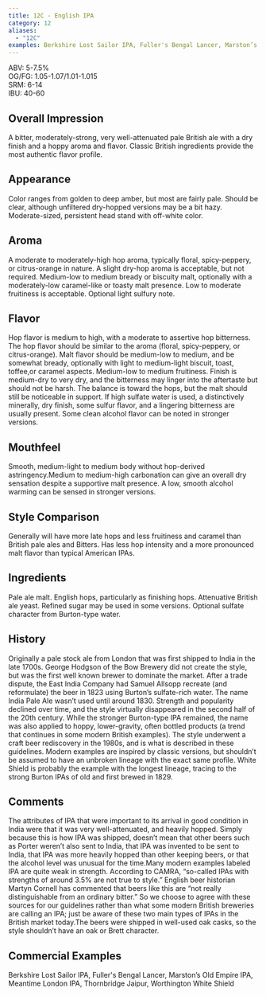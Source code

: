 ```yaml
---
title: 12C - English IPA
category: 12
aliases: 
  - "12C"
examples: Berkshire Lost Sailor IPA, Fuller's Bengal Lancer, Marston’s Old Empire IPA, Meantime London IPA, Thornbridge Jaipur, Worthington White Shield
---
```


ABV: 5-7.5%  
OG/FG: 1.05-1.07/1.01-1.015  
SRM: 6-14  
IBU: 40-60

## Overall Impression
A bitter, moderately-strong, very well-attenuated pale British ale with a dry finish and a hoppy aroma and flavor. Classic British ingredients provide the most authentic flavor profile.

## Appearance
Color ranges from golden to deep amber, but most are fairly pale. Should be clear, although unfiltered dry-hopped versions may be a bit hazy. Moderate-sized, persistent head stand with off-white color.

## Aroma
A moderate to moderately-high hop aroma, typically floral, spicy-peppery, or citrus-orange in nature. A slight dry-hop aroma is acceptable, but not required. Medium-low to medium bready or biscuity malt, optionally with a moderately-low caramel-like or toasty malt presence. Low to moderate fruitiness is acceptable. Optional light sulfury note.

## Flavor
Hop flavor is medium to high, with a moderate to assertive hop bitterness. The hop flavor should be similar to the aroma (floral, spicy-peppery, or citrus-orange). Malt flavor should be medium-low to medium, and be somewhat bready, optionally with light to medium-light biscuit, toast, toffee,or caramel aspects. Medium-low to medium fruitiness. Finish is medium-dry to very dry, and the bitterness may linger into the aftertaste but should not be harsh. The balance is toward the hops, but the malt should still be noticeable in support. If high sulfate water is used, a distinctively minerally, dry finish, some sulfur flavor, and a lingering bitterness are usually present. Some clean alcohol flavor can be noted in stronger versions.

## Mouthfeel
Smooth, medium-light to medium body without hop-derived astringency.Medium to medium-high carbonation can give an overall dry sensation despite a supportive malt presence. A low, smooth alcohol warming can be sensed in stronger versions.

## Style Comparison
Generally will have more late hops and less fruitiness and caramel than British pale ales and Bitters. Has less hop intensity and a more pronounced malt flavor than typical American IPAs.

## Ingredients
Pale ale malt. English hops, particularly as finishing hops. Attenuative British ale yeast. Refined sugar may be used in some versions. Optional sulfate character from Burton-type water.

## History
Originally a pale stock ale from London that was first shipped to India in the late 1700s. George Hodgson of the Bow Brewery did not create the style, but was the first well known brewer to dominate the market. After a trade dispute, the East India Company had Samuel Allsopp recreate (and reformulate) the beer in 1823 using Burton’s sulfate-rich water. The name India Pale Ale wasn’t used until around 1830. Strength and popularity declined over time, and the style virtually disappeared in the second half of the 20th century. While the stronger Burton-type IPA remained, the name was also applied to hoppy, lower-gravity, often bottled products (a trend that continues in some modern British examples). The style underwent a craft beer rediscovery in the 1980s, and is what is described in these guidelines. Modern examples are inspired by classic versions, but shouldn’t be assumed to have an unbroken lineage with the exact same profile. White Shield is probably the example with the longest lineage, tracing to the strong Burton IPAs of old and first brewed in 1829.

## Comments
The attributes of IPA that were important to its arrival in good condition in India were that it was very well-attenuated, and heavily hopped. Simply because this is how IPA was shipped, doesn’t mean that other beers such as Porter weren’t also sent to India, that IPA was invented to be sent to India, that IPA was more heavily hopped than other keeping beers, or that the alcohol level was unusual for the time.Many modern examples labeled IPA are quite weak in strength. According to CAMRA, “so-called IPAs with strengths of around 3.5% are not true to style.” English beer historian Martyn Cornell has commented that beers like this are “not really distinguishable from an ordinary bitter.” So we choose to agree with these sources for our guidelines rather than what some modern British breweries are calling an IPA; just be aware of these two main types of IPAs in the British market today.The beers were shipped in well-used oak casks, so the style shouldn’t have an oak or Brett character.

## Commercial Examples
Berkshire Lost Sailor IPA, Fuller's Bengal Lancer, Marston’s Old Empire IPA, Meantime London IPA, Thornbridge Jaipur, Worthington White Shield